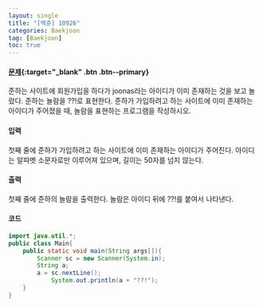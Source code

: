 ```yaml
---
layout: single
title: "[백준] 10926"
categories: Baekjoon
tag: [Baekjoon]
toc: true
---
```


#### [문제](https://www.acmicpc.net/problem/10926){:target="_blank" .btn .btn--primary}
준하는 사이트에 회원가입을 하다가 joonas라는 아이디가 이미 존재하는 것을 보고 놀랐다. 준하는 놀람을 ??!로 표현한다. 준하가 가입하려고 하는 사이트에 이미 존재하는 아이디가 주어졌을 때, 놀람을 표현하는 프로그램을 작성하시오.

#### 입력
첫째 줄에 준하가 가입하려고 하는 사이트에 이미 존재하는 아이디가 주어진다. 아이디는 알파벳 소문자로만 이루어져 있으며, 길이는 50자를 넘지 않는다.

#### 출력
첫째 줄에 준하의 놀람을 출력한다. 놀람은 아이디 뒤에 ??!를 붙여서 나타낸다.

#### 코드
```java
import java.util.*;
public class Main{
	public static void main(String args[]){
		Scanner sc = new Scanner(System.in);
		String a;
		a = sc.nextLine();
        	System.out.println(a + "??!");
	}
}
```
